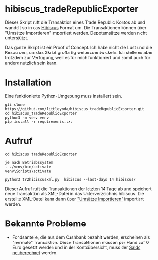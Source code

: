 # hibiscus_tradeRepublicExporter

Dieses Skript ruft die Transaktion eines Trade Republic Kontos ab und wandelt so in das [Hibiscus](https://www.willuhn.de/products/hibiscus/) Format um. Die Transaktionen können über ["Umsätze Importieren"](https://www.willuhn.de/wiki/doku.php?id=handbuch:umsaetze) importiert werden.
Depotumsätze werden nicht unterstützt.

Das ganze Skript ist ein Proof of Concept. Ich habe nicht die Lust und die Resourcen, um das Skript großartig weiterzuentwickeln. Ich stelle es aber trotzdem zur Verfügung, weil es für mich funktioniert und somit auch für andere nutzlich sein kann.

# Installation
Eine funktionierte Python-Umgebung muss installiert sein.

```
git clone https://github.com/littleyoda/hibiscus_tradeRepublicExporter.git
cd hibiscus_tradeRepublicExporter
python3 -m venv venv
pip install -r requirements.txt
```

# Aufruf
```
cd hibiscus_tradeRepublicExporter

je nach Betriebssystem
. ./venv/bin/activate
venv\Scripts\activate

python3 tr2hibiscusxml.py  hibiscus --last-days 14 hibiscus/
```
Dieser Aufruf ruft die Transaktionen der letzten 14 Tage ab und speichert neue Transaktion als XML-Datei in das Unterverzeichnis hibiscus. Die erstellte XML-Datei kann dann über ["Umsätze Importieren"](https://www.willuhn.de/wiki/doku.php?id=handbuch:umsaetze) importiert werden.

# Bekannte Probleme
* Fondsanteile, die aus dem Cashbank bezahlt werden, erscheinen als "normale" Transaktion. Diese Transaktionen müssen per Hand auf 0 Euro gesetzt werden und in der Kontoübersicht, muss der [Saldo neuberechnet](https://www.willuhn.de/wiki/doku.php?id=support:faq&s[]=salden&s[]=neu&s[]=berechnen#zwischensummen_salden_der_umsaetze_falsch) werden.

